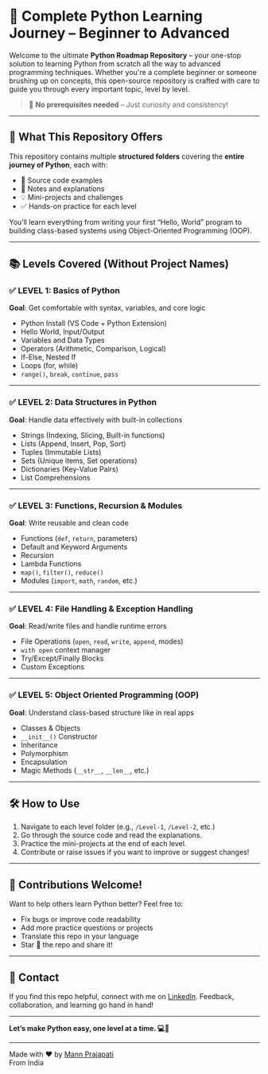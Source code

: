 # 🐍 Complete Python Learning Journey – Beginner to Advanced

Welcome to the ultimate **Python Roadmap Repository** – your one-stop solution to learning Python from scratch all the way to advanced programming techniques. Whether you're a complete beginner or someone brushing up on concepts, this open-source repository is crafted with care to guide you through every important topic, level by level.

> 🚀 **No prerequisites needed** – Just curiosity and consistency!

---

## 📘 What This Repository Offers

This repository contains multiple **structured folders** covering the **entire journey of Python**, each with:
- 📂 Source code examples
- 📄 Notes and explanations
- 💡 Mini-projects and challenges
- ✅ Hands-on practice for each level

You’ll learn everything from writing your first “Hello, World” program to building class-based systems using Object-Oriented Programming (OOP).

---

## 📚 Levels Covered (Without Project Names)

### ✅ LEVEL 1: Basics of Python  
**Goal**: Get comfortable with syntax, variables, and core logic
- Python Install (VS Code + Python Extension) 
- Hello World, Input/Output
- Variables and Data Types
- Operators (Arithmetic, Comparison, Logical)
- If-Else, Nested If
- Loops (for, while)
- `range()`, `break`, `continue`, `pass`

---

### ✅ LEVEL 2: Data Structures in Python  
**Goal**: Handle data effectively with built-in collections  
- Strings (Indexing, Slicing, Built-in functions)
- Lists (Append, Insert, Pop, Sort)
- Tuples (Immutable Lists)
- Sets (Unique items, Set operations)
- Dictionaries (Key-Value Pairs)
- List Comprehensions

---

### ✅ LEVEL 3: Functions, Recursion & Modules  
**Goal**: Write reusable and clean code  
- Functions (`def`, `return`, parameters)
- Default and Keyword Arguments
- Recursion
- Lambda Functions
- `map()`, `filter()`, `reduce()`
- Modules (`import`, `math`, `random`, etc.)

---

### ✅ LEVEL 4: File Handling & Exception Handling  
**Goal**: Read/write files and handle runtime errors  
- File Operations (`open`, `read`, `write`, `append`, modes)
- `with open` context manager
- Try/Except/Finally Blocks
- Custom Exceptions

---

### ✅ LEVEL 5: Object Oriented Programming (OOP)  
**Goal**: Understand class-based structure like in real apps  
- Classes & Objects
- `__init__()` Constructor
- Inheritance
- Polymorphism
- Encapsulation
- Magic Methods (`__str__`, `__len__`, etc.)

---

## 🛠 How to Use

1. Navigate to each level folder (e.g., `/Level-1`, `/Level-2`, etc.)
2. Go through the source code and read the explanations.
3. Practice the mini-projects at the end of each level.
4. Contribute or raise issues if you want to improve or suggest changes!

---

## 🤝 Contributions Welcome!

Want to help others learn Python better? Feel free to:
- Fix bugs or improve code readability
- Add more practice questions or projects
- Translate this repo in your language
- Star 🌟 the repo and share it!

---

## 📩 Contact

If you find this repo helpful, connect with me on [LinkedIn](www.linkedin.com/in/prajapatimann2502). Feedback, collaboration, and learning go hand in hand!

---

**Let’s make Python easy, one level at a time. 💻🐍**

---

Made with ❤️ by [Mann Prajapati](https://www.instagram.com/mann_2502?igsh=MTRlenZmc3pobDhrbg==)  
From India
